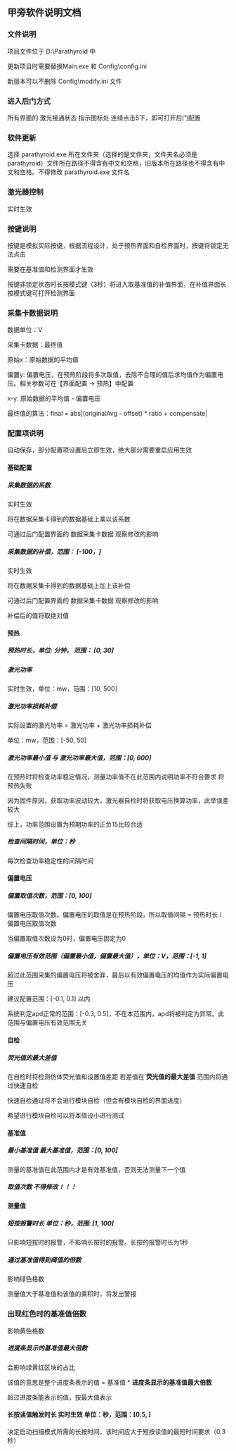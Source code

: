 ## 甲旁软件说明文档

### 文件说明

项目文件位于 D:\\Parathyroid 中

更新项目时需要替换Main.exe 和 Config\config.ini 

新版本可以不删除 Config\modify.ini 文件

### 进入后门方式

所有界面的 激光接通状态 指示图标处 连续点击5下，即可打开后门配置

### 软件更新

选择 parathyroid.exe 所在文件夹（选择的是文件夹，文件夹名必须是parathyroid）文件所在路径不得含有中文和空格，旧版本所在路径也不得含有中文和空格。不得修改 parathyroid.exe 文件名

### 激光器控制

实时生效

### 按键说明

按键是模拟实际按键，根据流程设计，处于预热界面和自检界面时，按键将锁定无法点击

需要在基准值和检测界面才生效

按键非锁定状态时长按模式键（3秒）将进入取基准值的补值界面，在补值界面长按模式键可打开检测界面

### 采集卡数据说明

数据单位：V

采集卡数据：最终值

原始x：原始数据的平均值

偏置y: 偏置电压，在预热阶段将多次取值，去除不合理的值后求均值作为偏置电压。相关参数可在【界面配置 -> 预热】中配置

x-y: 原始数据的平均值 - 偏置电压

最终值的算法：final = abs|(originalAvg - offset) * ratio + compensate|

### 配置项说明

自动保存，部分配置项设置后立即生效，绝大部分需要重启应用生效

#### 基础配置

##### 采集数据的系数

实时生效

将在数据采集卡得到的数据基础上乘以该系数

可通过后门配置界面的 数据采集卡数据 观察修改的影响

##### 采集数据的补偿，范围： [-100，]

实时生效

将在数据采集卡得到的数据基础上加上该补偿

可通过后门配置界面的 数据采集卡数据 观察修改的影响

补偿后的值将取绝对值

#### 预热

##### 预热时长，单位: 分钟， 范围： [0, 30]

##### 激光功率

实时生效，单位：mw，范围：[10, 500]

##### 激光功率损耗补偿

实际设置的激光功率 = 激光功率 + 激光功率损耗补偿

单位：mw，范围：[-50, 50]

##### 激光功率最小值 与 激光功率最大值，范围：[0, 600]

在预热时将检查功率稳定情况，测量功率值不在此范围内说明功率不符合要求 将预热失败

因为固件原因，获取功率波动较大，激光器自检时将获取电压换算功率，此举误差较大

综上，功率范围设置为预期功率的正负15比较合适

##### 检查间隔时间，单位：秒

每次检查功率稳定性的间隔时间

#### 偏置电压

##### 偏置取值次数，范围：[0, 100]

偏置电压取值次数。偏置电压的取值是在预热阶段，所以取值间隔 = 预热时长 / 偏置电压取值次数

当偏置取值次数设为0时，偏置电压固定为0

##### 偏置电压有效范围（偏置最小值，偏置最大值），单位：V，范围：[-1, 1]

超过此范围采集的偏置电压将被舍弃，最后以有效偏置电压的均值作为实际偏置电压

建议配置范围：[-0.1, 0.1] 以内

系统判定apd正常的范围：[-0.3, 0.5]，不在本范围内，apd将被判定为异常。此范围与偏置电压有效范围无关

#### 自检

##### 荧光值的最大差值

在自检时将检测仿体荧光值和设置值差距 若差值在 **荧光值的最大差值** 范围内将通过快速自检

快速自检通过将不会进行模块自检（但会有模块自检的界面进度）

希望进行模块自检可以将本值设小进行测试

#### 基准值

##### 最小基准值 最大基准值，范围：[0, 100]

测量的基准值在此范围内才是有效基准值，否则无法测量下一个值

##### 取值次数 不得修改！！！

#### 测量值

##### 短按报警时长 单位：秒，范围: [1, 100] 

只影响短按时的报警，不影响长按时的报警。长按的报警时长为1秒

##### 通过基准值得到阈值的倍数

影响绿色格数

测量值大于基准值和该值的乘积时，将发出警报

### 出现红色时的基准值倍数

影响黄色格数

##### 进度条显示的基准值最大倍数

会影响绿黄红区块的占比

该值的意思是整个进度条表示的值 = 基准值 * **进度条显示的基准值最大倍数**

超过进度条能表示的值，按最大值表示

#### 长按读值触发时长 实时生效 单位：秒，范围：[0.5, ]

决定启动扫描模式所需的长按时间，该时间应大于短按读值的最短时间要求（0.3秒）